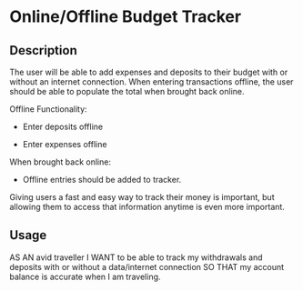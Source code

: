 # Online/Offline Budget Tracker

## Description
The user will be able to add expenses and deposits to their budget with or without an internet connection. When entering transactions offline, the user should be able to populate the total when brought back online.

Offline Functionality:

* Enter deposits offline

* Enter expenses offline

When brought back online:

* Offline entries should be added to tracker.

Giving users a fast and easy way to track their money is important, but allowing them to access that information anytime is even more important. 

## Usage
AS AN avid traveller I WANT to be able to track my withdrawals and deposits with or without a data/internet connection SO THAT my account balance is accurate when I am traveling.

